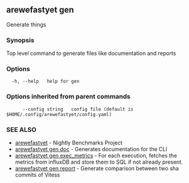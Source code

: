 ## arewefastyet gen

Generate things

### Synopsis

Top level command to generate files like documentation and reports

### Options

```
  -h, --help   help for gen
```

### Options inherited from parent commands

```
      --config string   config file (default is $HOME/.config/arewefastyet/config.yaml)
```

### SEE ALSO

* [arewefastyet](arewefastyet.md)	 - Nightly Benchmarks Project
* [arewefastyet gen doc](arewefastyet_gen_doc.md)	 - Generates documentation for the CLI
* [arewefastyet gen exec_metrics](arewefastyet_gen_exec_metrics.md)	 - For each execution, fetches the metrics from influxDB and store them to SQL if not already present.
* [arewefastyet gen report](arewefastyet_gen_report.md)	 - Generate comparison between two sha commits of Vitess

